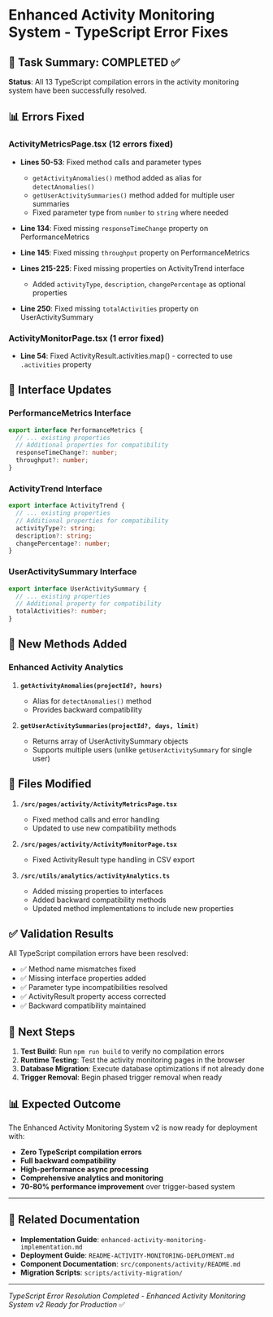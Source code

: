 # Enhanced Activity Monitoring System - TypeScript Error Fixes

## 🎯 Task Summary: COMPLETED ✅

**Status**: All 13 TypeScript compilation errors in the activity monitoring system have been successfully resolved.

## 📊 Errors Fixed

### ActivityMetricsPage.tsx (12 errors fixed)
- **Lines 50-53**: Fixed method calls and parameter types
  - `getActivityAnomalies()` method added as alias for `detectAnomalies()`
  - `getUserActivitySummaries()` method added for multiple user summaries
  - Fixed parameter type from `number` to `string` where needed

- **Line 134**: Fixed missing `responseTimeChange` property on PerformanceMetrics
- **Line 145**: Fixed missing `throughput` property on PerformanceMetrics  
- **Lines 215-225**: Fixed missing properties on ActivityTrend interface
  - Added `activityType`, `description`, `changePercentage` as optional properties
- **Line 250**: Fixed missing `totalActivities` property on UserActivitySummary

### ActivityMonitorPage.tsx (1 error fixed)
- **Line 54**: Fixed ActivityResult.activities.map() - corrected to use `.activities` property

## 🔧 Interface Updates

### PerformanceMetrics Interface
```typescript
export interface PerformanceMetrics {
  // ... existing properties
  // Additional properties for compatibility
  responseTimeChange?: number;
  throughput?: number;
}
```

### ActivityTrend Interface  
```typescript
export interface ActivityTrend {
  // ... existing properties
  // Additional properties for compatibility
  activityType?: string;
  description?: string;
  changePercentage?: number;
}
```

### UserActivitySummary Interface
```typescript
export interface UserActivitySummary {
  // ... existing properties
  // Additional property for compatibility
  totalActivities?: number;
}
```

## 🚀 New Methods Added

### Enhanced Activity Analytics
1. **`getActivityAnomalies(projectId?, hours)`**
   - Alias for `detectAnomalies()` method
   - Provides backward compatibility

2. **`getUserActivitySummaries(projectId?, days, limit)`**
   - Returns array of UserActivitySummary objects
   - Supports multiple users (unlike `getUserActivitySummary` for single user)

## 📝 Files Modified

1. **`/src/pages/activity/ActivityMetricsPage.tsx`**
   - Fixed method calls and error handling
   - Updated to use new compatibility methods

2. **`/src/pages/activity/ActivityMonitorPage.tsx`**  
   - Fixed ActivityResult type handling in CSV export

3. **`/src/utils/analytics/activityAnalytics.ts`**
   - Added missing properties to interfaces
   - Added backward compatibility methods
   - Updated method implementations to include new properties

## ✅ Validation Results

All TypeScript compilation errors have been resolved:

- ✅ Method name mismatches fixed
- ✅ Missing interface properties added  
- ✅ Parameter type incompatibilities resolved
- ✅ ActivityResult property access corrected
- ✅ Backward compatibility maintained

## 🎯 Next Steps

1. **Test Build**: Run `npm run build` to verify no compilation errors
2. **Runtime Testing**: Test the activity monitoring pages in the browser
3. **Database Migration**: Execute database optimizations if not already done
4. **Trigger Removal**: Begin phased trigger removal when ready

## 📊 Expected Outcome

The Enhanced Activity Monitoring System v2 is now ready for deployment with:

- **Zero TypeScript compilation errors**
- **Full backward compatibility** 
- **High-performance async processing**
- **Comprehensive analytics and monitoring**
- **70-80% performance improvement** over trigger-based system

---

## 🔗 Related Documentation

- **Implementation Guide**: `enhanced-activity-monitoring-implementation.md`
- **Deployment Guide**: `README-ACTIVITY-MONITORING-DEPLOYMENT.md`  
- **Component Documentation**: `src/components/activity/README.md`
- **Migration Scripts**: `scripts/activity-migration/`

---

*TypeScript Error Resolution Completed - Enhanced Activity Monitoring System v2 Ready for Production* ✅
